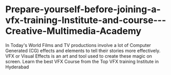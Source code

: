 # Prepare-yourself-before-joining-a-vfx-training-Institute-and-course---Creative-Multimedia-Academy
In Today's World Films and TV productions involve a lot of Computer Generated (CG) effects and elements to tell their stories more effectively. VFX or Visual Effects is an art and tool used to create these magic on screen. Learn the best VFX Course from the Top VFX training Institute in Hyderabad
